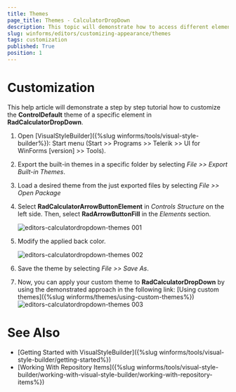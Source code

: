 ```yaml
---
title: Themes
page_title: Themes - CalculatorDropDown
description: This topic will demonstrate how to access different element in the control in order to change their appearance.
slug: winforms/editors/customizing-appearance/themes
tags: customization
published: True
position: 1
---
```


# Customization

This help article will demonstrate a step by step tutorial how to customize the __ControlDefault__ theme of a specific element in __RadCalculatorDropDown__.
      
1. Open [VisualStyleBuilder]({%slug winforms/tools/visual-style-builder%}): Start menu (Start >> Programs >> Telerik >> UI for WinForms [version] >> Tools).

1. Export the built-in themes in a specific folder by selecting *File >> Export Built-in Themes*.

1. Load a desired theme from the just exported files by selecting *File >> Open Package*

1. Select __RadCalculatorArrowButtonElement__ in *Controls Structure* on the left side. Then, select __RadArrowButtonFill__ in the *Elements* section.

	![editors-calculatordropdown-themes 001](images/editors-calculatordropdown-themes001.png)

1. Modify the applied back color. 

	![editors-calculatordropdown-themes 002](images/editors-calculatordropdown-themes002.png)

1. Save the theme by selecting *File >> Save As*.

1. Now, you can apply your custom theme to __RadCalculatorDropDown__ by using the demonstrated approach in the following link: [Using custom themes]({%slug winforms/themes/using-custom-themes%})<br>
	![editors-calculatordropdown-themes 003](images/editors-calculatordropdown-themes003.png)

# See Also 

* [Getting Started with VisualStyleBuilder]({%slug winforms/tools/visual-style-builder/getting-started%})
* [Working With Repository Items]({%slug winforms/tools/visual-style-builder/working-with-visual-style-builder/working-with-repository-items%})
